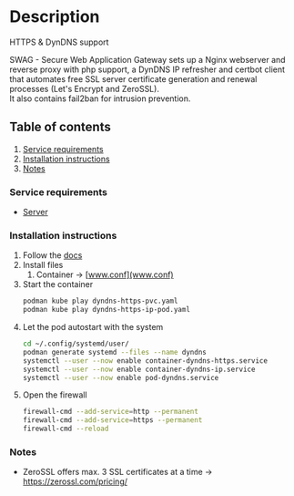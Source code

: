 # Description

HTTPS & DynDNS support

SWAG - Secure Web Application Gateway sets up a Nginx webserver and reverse proxy with php support, a DynDNS IP refresher and certbot client that automates free SSL server
certificate generation and renewal processes (Let's Encrypt and ZeroSSL).  
It also contains fail2ban for intrusion prevention.

## Table of contents

1. [Service requirements](#service-requirements)
2. [Installation instructions](#installation-instructions)
3. [Notes](#notes)

### Service requirements

- [Server](../../../base/operating-system)

### Installation instructions

1. Follow the [docs](https://docs.linuxserver.io/general/swag)
2. Install files
   1. Container -> [www.conf](www.conf)
3. Start the container
   ```bash
   podman kube play dyndns-https-pvc.yaml
   podman kube play dyndns-https-ip-pod.yaml
   ```
4. Let the pod autostart with the system
   ```bash
   cd ~/.config/systemd/user/
   podman generate systemd --files --name dyndns
   systemctl --user --now enable container-dyndns-https.service
   systemctl --user --now enable container-dyndns-ip.service
   systemctl --user --now enable pod-dyndns.service
   ```
5. Open the firewall
   ```bash
   firewall-cmd --add-service=http --permanent
   firewall-cmd --add-service=https --permanent
   firewall-cmd --reload
   ```

### Notes

- ZeroSSL offers max. 3 SSL certificates at a time -> https://zerossl.com/pricing/